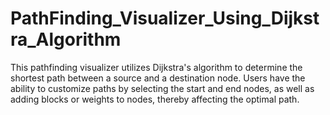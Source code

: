 # PathFinding_Visualizer_Using_Dijkstra_Algorithm
This pathfinding visualizer utilizes Dijkstra's algorithm to determine the shortest path between a source and a destination node. Users have the ability to customize paths by selecting the start and end nodes, as well as adding blocks or weights to nodes, thereby affecting the optimal path.

